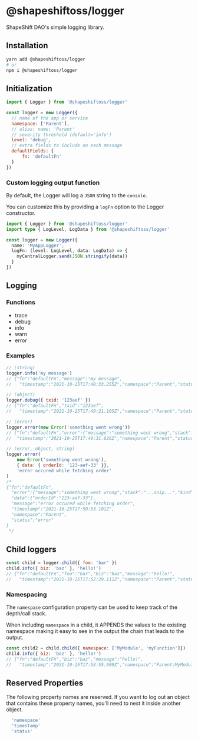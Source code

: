 # @shapeshiftoss/logger

ShapeShift DAO's simple logging library.

## Installation

```bash
yarn add @shapeshiftoss/logger
# or
npm i @shapeshiftoss/logger
```

## Initialization

```javascript
import { Logger } from '@shapeshiftoss/logger'

const logger = new Logger({
  // name of the app or service
  namespace: ['Parent'],
  // alias: name: 'Parent'
  // severity threshold (default='info')
  level: 'debug',
  // extra fields to include on each message
  defaultFields: {
      fn: 'defaultFn'
  }
})
```

### Custom logging output function
By default, the Logger will log a `JSON` string to the `console`.

You can customize this by providing a `logFn` option to the Logger constructor.

```ts
import { Logger } from '@shapeshiftoss/logger'
import type { LogLevel, LogData } from '@shapeshiftoss/logger'

const logger = new Logger({
  name: 'MyAppLogger',
  logFn: (level: LogLevel, data: LogData) => {
    myCentralLogger.send(JSON.stringify(data))
  }
})
```

## Logging

### Functions

* trace
* debug
* info
* warn
* error

### Examples
```javascript
// (string)
logger.info('my message')
// {"fn":"defaultFn","message":"my message",
//   "timestamp":"2021-10-25T17:48:33.255Z","namespace":"Parent","status":"info"}

// (object)
logger.debug({ txid: '123aef' })
// {"fn":"defaultFn","txid":"123aef",
//   "timestamp":"2021-10-25T17:49:21.105Z","namespace":"Parent","status":"debug"}

// (error)
logger.error(new Error('something went wrong'))
// {"fn":"defaultFn","error":{"message":"something went wrong","stack":"...snip...","kind":"Error"},
//  "timestamp":"2021-10-25T17:49:31.626Z","namespace":"Parent","status":"error"}

// (error, object, string)
logger.error(
    new Error('something went wrong'),
    { data: { orderId: '123-aef-33' }},
    'error occured while fetching order'
)
/*
{"fn":"defaultFn",
  "error":{"message":"something went wrong","stack":"...snip...","kind":"Error"},
  "data":{"orderId":"123-aef-33"},
  "message":"error occured while fetching order",
  "timestamp":"2021-10-25T17:50:53.101Z",
  "namespace":"Parent",
  "status":"error"
}
 */
```


## Child loggers

```javascript
const child = logger.child({ foo: 'bar' })
child.info({ biz: 'baz' }, 'hello!') 
// {"fn":"defaultFn","foo":"bar","biz":"baz","message":"hello!",
//   "timestamp":"2021-10-25T17:52:29.111Z","namespace":"Parent","status":"info"}
```

### Namespacing

The `namespace` configuration property can be used to keep track of the depth/call stack.

When including `namespace` in a child, it APPENDS the values to the existing namespace making it easy to see in the output the chain that leads to the output.

```javascript
const child2 = child.child({ namespace: ['MyModule', 'myFunction']})
child.info({ biz: 'baz' }, 'hello!') 
// {"fn":"defaultFn","biz":"baz","message":"hello!",
//   "timestamp":"2021-10-25T17:53:55.909Z","namespace":"Parent:MyModule:myFunction","status":"info"}
```

## Reserved Properties
The following property names are reserved. If you want to log out an object that contains these property names, you'll need to nest it inside another object. 

```ts
  'namespace'
  'timestamp'
  'status'
```
